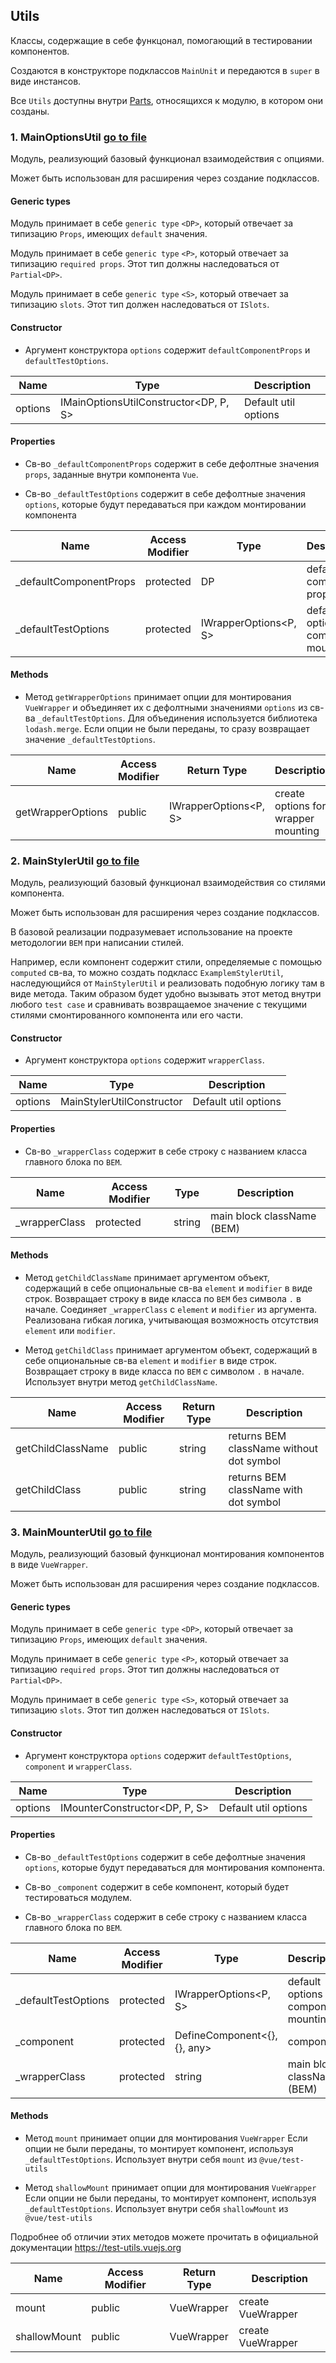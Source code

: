 ## Utils

Классы, содержащие в себе функцонал, помогающий в тестировании компонентов.

Создаются в конструкторе подклассов `MainUnit` и передаются в `super` в виде инстансов.

Все `Utils` доступны внутри [Parts](./parts.doc.md), относящихся к модулю, в котором они созданы.


### 1. MainOptionsUtil [go to file](../../prototypes/utils/main.options.util.ts)

Модуль, реализующий базовый функционал взаимодействия с опциями.

Может быть использован для расширения через создание подклассов.

#### Generic types

Модуль принимает в себе `generic type` `<DP>`, который отвечает за типизацию `Props`, имеющих `default` значения.

Модуль принимает в себе `generic type` `<P>`, который отвечает за типизацию `required props`.
Этот тип должны наследоваться от `Partial<DP>`.

Модуль принимает в себе `generic type` `<S>`, который отвечает за типизацию `slots`.
Этот тип должен наследоваться от `ISlots`.

#### Constructor

- Аргумент конструктора `options` содержит `defaultComponentProps` и `defaultTestOptions`.


| Name    | Type                                      | Description          |
|---------|-------------------------------------------|----------------------|
| options | IMainOptionsUtilConstructor<DP, P, S>     | Default util options |

#### Properties

- Св-во `_defaultComponentProps` содержит в себе дефолтные значения `props`, заданные внутри компонента `Vue`.

- Св-во `_defaultTestOptions` содержит в себе дефолтные значения `options`,
  которые будут передаваться при каждом монтировании компонента

| Name                   | Access Modifier | Type                    | Description                            |
|------------------------|-----------------|-------------------------|----------------------------------------|
| _defaultComponentProps | protected       | DP                      | default component props                |
| _defaultTestOptions    | protected       | IWrapperOptions<P, S>   | default options for component mounting |


#### Methods

- Метод `getWrapperOptions` принимает опции для монтирования `VueWrapper` 
  и объединяет их с дефолтными значениями `options` из св-ва `_defaultTestOptions`.
  Для объединения используется библиотека `lodash.merge`.
  Если опции не были переданы, то сразу возвращает значение `_defaultTestOptions`.


| Name                 | Access Modifier | Return Type              | Description                         |
|----------------------|-----------------|--------------------------|-------------------------------------|
| getWrapperOptions    | public          | IWrapperOptions<P, S>    | create options for wrapper mounting |


### 2. MainStylerUtil [go to file](../../prototypes/utils/main.styler.util.ts)

Модуль, реализующий базовый функционал взаимодействия со стилями компонента.

Может быть использован для расширения через создание подклассов.

В базовой реализации подразумевает использование на проекте методологии `BEM` при написании стилей. 

Например, если компонент содержит стили, определяемые с помощью `computed` св-ва,
то можно создать подкласс `ExamplemStylerUtil`, наследующийся от `MainStylerUtil` и
реализовать подобную логику там в виде метода. 
Таким образом будет удобно вызывать этот метод внутри любого `test case` и
сравнивать возвращаемое значение с текущими стилями смонтированного компонента или его части. 

#### Constructor

- Аргумент конструктора `options` содержит `wrapperClass`.


| Name    | Type                       | Description          |
|---------|----------------------------|----------------------|
| options | MainStylerUtilConstructor  | Default util options |

#### Properties

- Св-во `_wrapperClass` содержит в себе строку с названием класса главного блока по `BEM`.

| Name                | Access Modifier | Type                      | Description                |
|---------------------|-----------------|---------------------------|----------------------------|
| _wrapperClass       | protected       | string                    | main block className (BEM) |


#### Methods

- Метод `getChildClassName` принимает аргументом объект, содержащий в себе опциональные св-ва `element` и `modifier` в виде строк.
  Возвращает строку в виде класса по `BEM` без символа `.` в начале. 
  Соединяет `_wrapperClass` с `element` и `modifier` из аргумента.
  Реализована гибкая логика, учитывающая возможность отсутствия `element` или `modifier`.


- Метод `getChildClass` принимает аргументом объект, содержащий в себе опциональные св-ва `element` и `modifier` в виде строк.
  Возвращает строку в виде класса по `BEM` с символом `.` в начале.
  Использует внутри метод `getChildClassName`.


| Name              | Access Modifier | Return Type | Description                               |
|-------------------|-----------------|-------------|-------------------------------------------|
| getChildClassName | public          | string      | returns BEM className without dot symbol  |
| getChildClass     | public          | string      | returns BEM className with dot symbol     |


### 3. MainMounterUtil [go to file](../../prototypes/utils/main.mounter.util.ts)

Модуль, реализующий базовый функционал монтирования компонентов в виде `VueWrapper`.

Может быть использован для расширения через создание подклассов.

#### Generic types

Модуль принимает в себе `generic type` `<DP>`, который отвечает за типизацию `Props`, имеющих `default` значения.

Модуль принимает в себе `generic type` `<P>`, который отвечает за типизацию `required props`.
Этот тип должны наследоваться от `Partial<DP>`.

Модуль принимает в себе `generic type` `<S>`, который отвечает за типизацию `slots`.
Этот тип должен наследоваться от `ISlots`.

#### Constructor

- Аргумент конструктора `options` содержит `defaultTestOptions`, `component` и `wrapperClass`.


| Name    | Type                           | Description          |
|---------|--------------------------------|----------------------|
| options | IMounterConstructor<DP, P, S>  | Default util options |

#### Properties

- Св-во `_defaultTestOptions` содержит в себе дефолтные значения `options`,
  которые будут передаваться для монтирования компонента.


- Св-во `_component` содержит в себе компонент, который будет тестироваться модулем.


- Св-во `_wrapperClass` содержит в себе строку с названием класса главного блока по `BEM`.

| Name                | Access Modifier | Type                         | Description                            |
|---------------------|-----------------|------------------------------|----------------------------------------|
| _defaultTestOptions | protected       | IWrapperOptions<P, S>        | default options for component mounting |
| _component          | protected       | DefineComponent<{}, {}, any> | component                              |
| _wrapperClass       | protected       | string                       | main block className (BEM)             |


#### Methods

- Метод `mount` принимает опции для монтирования `VueWrapper`
  Если опции не были переданы, то монтирует компонент, используя `_defaultTestOptions`.
  Использует внутри себя `mount` из `@vue/test-utils`


- Метод `shallowMount` принимает опции для монтирования `VueWrapper`
  Если опции не были переданы, то монтирует компонент, используя `_defaultTestOptions`.
  Использует внутри себя `shallowMount` из `@vue/test-utils`

Подробнее об отличии этих методов можете прочитать в официальной документации https://test-utils.vuejs.org

| Name          | Access Modifier | Return Type   | Description        |
|---------------|-----------------|---------------|--------------------|
| mount         | public          | VueWrapper    | create VueWrapper  |
| shallowMount  | public          | VueWrapper    | create VueWrapper  |
